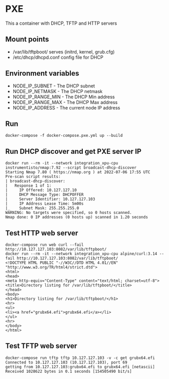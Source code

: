 # PXE

This a container with DHCP, TFTP and HTTP servers

## Mount points

- /var/lib/tftpboot/ serves (initrd, kernel, grub.cfg)
- /etc/dhcp/dhcpd.conf config file for DHCP

## Environment variables

- NODE_IP_SUBNET - The DHCP subnet
- NODE_IP_NETMASK - The DHCP netmask
- NODE_IP_RANGE_MIN - The DHCP Min address
- NODE_IP_RANGE_MAX - The DHCP Max address
- NODE_IP_ADDRESS - The current node IP address

## Run

```text
docker-compose -f docker-compose.pxe.yml up --build
```

## Run DHCP discover and get PXE server IP

```text
docker run --rm -it --network integration_xpu-cpu instrumentisto/nmap:7.92 --script broadcast-dhcp-discover
Starting Nmap 7.80 ( https://nmap.org ) at 2022-07-06 17:55 UTC
Pre-scan script results:
| broadcast-dhcp-discover:
|   Response 1 of 1:
|     IP Offered: 10.127.127.10
|     DHCP Message Type: DHCPOFFER
|     Server Identifier: 10.127.127.103
|     IP Address Lease Time: 5m00s
|_    Subnet Mask: 255.255.255.0
WARNING: No targets were specified, so 0 hosts scanned.
Nmap done: 0 IP addresses (0 hosts up) scanned in 1.20 seconds
```

## Test HTTP web server

```text
docker-compose run web curl --fail http://10.127.127.103:8082/var/lib/tftpboot/
docker run --rm -it --network integration_xpu-cpu alpine/curl:3.14 --fail http://10.127.127.103:8082/var/lib/tftpboot/
<!DOCTYPE HTML PUBLIC "-//W3C//DTD HTML 4.01//EN" "http://www.w3.org/TR/html4/strict.dtd">
<html>
<head>
<meta http-equiv="Content-Type" content="text/html; charset=utf-8">
<title>Directory listing for /var/lib/tftpboot/</title>
</head>
<body>
<h1>Directory listing for /var/lib/tftpboot/</h1>
<hr>
<ul>
<li><a href="grubx64.efi">grubx64.efi</a></li>
</ul>
<hr>
</body>
</html>
```

## Test TFTP web server

```text
docker-compose run tftp tftp 10.127.127.103 -v -c get grubx64.efi
Connected to 10.127.127.103 (10.127.127.103), port 69
getting from 10.127.127.103:grubx64.efi to grubx64.efi [netascii]
Received 1028622 bytes in 0.1 seconds [154505490 bit/s]
```
